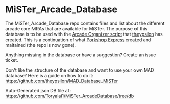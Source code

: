 # MiSTer_Arcade_Database

The MiSTer_Arcade_Database repo contains files and list about the different arcade core MRAs that are available for MiSTer. The purpose of this database is to be used with the [Arcade Organizer script](https://github.com/theypsilon/_arcade-organizer "Arcade Organizer script") that [theypsilon](https://github.com/theypsilon/_arcade-organizer "theypsilon") has created. This is a continuation of what [Porkshop Express](https://twitter.com/misteraddons "Porkshop Express") created and maitained (the repo is now gone).

Anything missing in the database or have a suggestion?
Create an issue ticket. 

Don't like the structure of the database and want to use your own MAD database?
Here is a guide on how to do it: https://github.com/theypsilon/MAD_Database_MiSTer

Auto-Generated json DB file at: 
https://github.com/Toryalai1/MiSTer_ArcadeDatabase/tree/db
